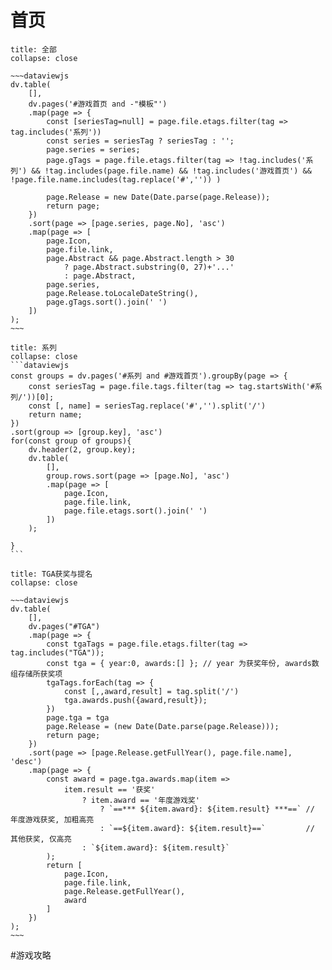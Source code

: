 # 首页
```ad-quote
title: 全部
collapse: close

~~~dataviewjs
dv.table(
	[],
	dv.pages('#游戏首页 and -"模板"')
	.map(page => {
		const [seriesTag=null] = page.file.etags.filter(tag => tag.includes('系列'))
		const series = seriesTag ? seriesTag : '';
		page.series = series;
		page.gTags = page.file.etags.filter(tag => !tag.includes('系列') && !tag.includes(page.file.name) && !tag.includes('游戏首页') && !page.file.name.includes(tag.replace('#','')) )

		page.Release = new Date(Date.parse(page.Release));
		return page;
	})
	.sort(page => [page.series, page.No], 'asc')
	.map(page => [
		page.Icon,
		page.file.link,
		page.Abstract && page.Abstract.length > 30 
			? page.Abstract.substring(0, 27)+'...'
			: page.Abstract,
		page.series,
		page.Release.toLocaleDateString(),
		page.gTags.sort().join(' ')
	])
);
~~~

```

````ad-quote
title: 系列
collapse: close
```dataviewjs
const groups = dv.pages('#系列 and #游戏首页').groupBy(page => {
	const seriesTag = page.file.tags.filter(tag => tag.startsWith('#系列/'))[0];
	const [, name] = seriesTag.replace('#','').split('/')
	return name;
})
.sort(group => [group.key], 'asc')
for(const group of groups){
	dv.header(2, group.key);
	dv.table(
		[],
		group.rows.sort(page => [page.No], 'asc')
		.map(page => [
			page.Icon,
			page.file.link,
			page.file.etags.sort().join(' ')
		])
	);

}
```
````

```ad-quote
title: TGA获奖与提名
collapse: close

~~~dataviewjs
dv.table(
	[],
	dv.pages("#TGA")
	.map(page => {
		const tgaTags = page.file.etags.filter(tag => tag.includes("TGA"));
		const tga = { year:0, awards:[] }; // year 为获奖年份, awards数组存储所获奖项
		tgaTags.forEach(tag => {
			const [,,award,result] = tag.split('/')
			tga.awards.push({award,result});
		})
		page.tga = tga
		page.Release = (new Date(Date.parse(page.Release)));
		return page;
	})
	.sort(page => [page.Release.getFullYear(), page.file.name], 'desc')
	.map(page => {
		const award = page.tga.awards.map(item => 
			item.result == '获奖' 
				? item.award == '年度游戏奖' 
					? `==*** ${item.award}: ${item.result} ***==` // 年度游戏获奖, 加粗高亮
					: `==${item.award}: ${item.result}==`         // 其他获奖, 仅高亮
				: `${item.award}: ${item.result}`
		);
		return [
			page.Icon,
			page.file.link,
			page.Release.getFullYear(),
			award
		]
	})
);
~~~
```

#游戏攻略 